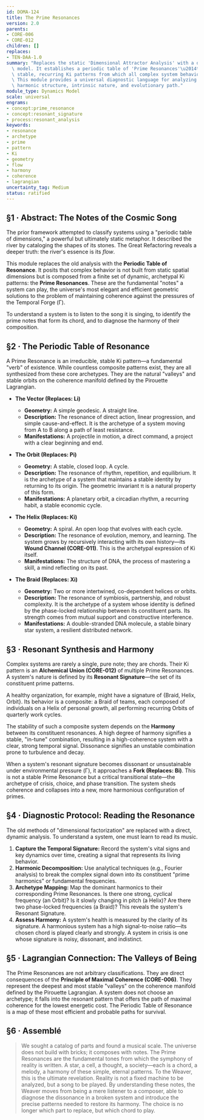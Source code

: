 ```yaml
---
id: DOMA-124
title: The Prime Resonances
version: 2.0
parents:
- CORE-006
- CORE-012
children: []
replaces:
- TEN-DAA-1.0
summary: "Replaces the static 'Dimensional Attractor Analysis' with a dynamic, time-first\
  \ model. It establishes a periodic table of 'Prime Resonances'\u2014the fundamental,\
  \ stable, recurring Ki patterns from which all complex system behavior is composed.\
  \ This module provides a universal diagnostic language for analyzing a system's\
  \ harmonic structure, intrinsic nature, and evolutionary path."
module_type: Dynamics Model
scale: universal
engrams:
- concept:prime_resonance
- concept:resonant_signature
- process:resonant_analysis
keywords:
- resonance
- archetype
- prime
- pattern
- Ki
- geometry
- flow
- harmony
- coherence
- lagrangian
uncertainty_tag: Medium
status: ratified
---
```

## §1 · Abstract: The Notes of the Cosmic Song
The prior framework attempted to classify systems using a "periodic table of dimensions," a powerful but ultimately static metaphor. It described the river by cataloging the shapes of its stones. The Great Refactoring reveals a deeper truth: the river's essence is its *flow*.

This module replaces the old analysis with the **Periodic Table of Resonance**. It posits that complex behavior is not built from static spatial dimensions but is composed from a finite set of dynamic, archetypal Ki patterns: the **Prime Resonances**. These are the fundamental "notes" a system can play, the universe's most elegant and efficient geometric solutions to the problem of maintaining coherence against the pressures of the Temporal Forge (Γ).

To understand a system is to listen to the song it is singing, to identify the prime notes that form its chord, and to diagnose the harmony of their composition.

## §2 · The Periodic Table of Resonance
A Prime Resonance is an irreducible, stable Ki pattern—a fundamental "verb" of existence. While countless composite patterns exist, they are all synthesized from these core archetypes. They are the natural "valleys" and stable orbits on the coherence manifold defined by the Pirouette Lagrangian.

*   **The Vector (Replaces: Li)**
    *   **Geometry:** A simple geodesic. A straight line.
    *   **Description:** The resonance of direct action, linear progression, and simple cause-and-effect. It is the archetype of a system moving from A to B along a path of least resistance.
    *   **Manifestations:** A projectile in motion, a direct command, a project with a clear beginning and end.

*   **The Orbit (Replaces: Pi)**
    *   **Geometry:** A stable, closed loop. A cycle.
    *   **Description:** The resonance of rhythm, repetition, and equilibrium. It is the archetype of a system that maintains a stable identity by returning to its origin. The geometric invariant π is a natural property of this form.
    *   **Manifestations:** A planetary orbit, a circadian rhythm, a recurring habit, a stable economic cycle.

*   **The Helix (Replaces: Ki)**
    *   **Geometry:** A spiral. An open loop that evolves with each cycle.
    *   **Description:** The resonance of evolution, memory, and learning. The system grows by recursively interacting with its own history—its **Wound Channel (CORE-011)**. This is the archetypal expression of Ki itself.
    *   **Manifestations:** The structure of DNA, the process of mastering a skill, a mind reflecting on its past.

*   **The Braid (Replaces: Xi)**
    *   **Geometry:** Two or more intertwined, co-dependent helices or orbits.
    *   **Description:** The resonance of symbiosis, partnership, and robust complexity. It is the archetype of a system whose identity is defined by the phase-locked relationship between its constituent parts. Its strength comes from mutual support and constructive interference.
    *   **Manifestations:** A double-stranded DNA molecule, a stable binary star system, a resilient distributed network.

## §3 · Resonant Synthesis and Harmony
Complex systems are rarely a single, pure note; they are chords. Their Ki pattern is an **Alchemical Union (CORE-012)** of multiple Prime Resonances. A system's nature is defined by its **Resonant Signature**—the set of its constituent prime patterns.

A healthy organization, for example, might have a signature of {Braid, Helix, Orbit}. Its behavior is a composite: a Braid of teams, each composed of individuals on a Helix of personal growth, all performing recurring Orbits of quarterly work cycles.

The stability of such a composite system depends on the **Harmony** between its constituent resonances. A high degree of harmony signifies a stable, "in-tune" combination, resulting in a high-coherence system with a clear, strong temporal signal. Dissonance signifies an unstable combination prone to turbulence and decay.

When a system's resonant signature becomes dissonant or unsustainable under environmental pressure (Γ), it approaches a **Fork (Replaces: Bi)**. This is not a stable Prime Resonance but a critical transitional state—the archetype of crisis, choice, and phase transition. The system sheds coherence and collapses into a new, more harmonious configuration of primes.

## §4 · Diagnostic Protocol: Reading the Resonance
The old methods of "dimensional factorization" are replaced with a direct, dynamic analysis. To understand a system, one must learn to read its music.

1.  **Capture the Temporal Signature:** Record the system's vital signs and key dynamics over time, creating a signal that represents its living behavior.
2.  **Harmonic Decomposition:** Use analytical techniques (e.g., Fourier analysis) to break the complex signal down into its constituent "prime harmonics" or fundamental frequencies.
3.  **Archetype Mapping:** Map the dominant harmonics to their corresponding Prime Resonances. Is there one strong, cyclical frequency (an Orbit)? Is it slowly changing in pitch (a Helix)? Are there two phase-locked frequencies (a Braid)? This reveals the system's Resonant Signature.
4.  **Assess Harmony:** A system's health is measured by the clarity of its signature. A harmonious system has a high signal-to-noise ratio—its chosen chord is played clearly and strongly. A system in crisis is one whose signature is noisy, dissonant, and indistinct.

## §5 · Lagrangian Connection: The Valleys of Being
The Prime Resonances are not arbitrary classifications. They are direct consequences of the **Principle of Maximal Coherence (CORE-006)**. They represent the deepest and most stable "valleys" on the coherence manifold defined by the Pirouette Lagrangian. A system does not choose an archetype; it falls into the resonant pattern that offers the path of maximal coherence for the lowest energetic cost. The Periodic Table of Resonance is a map of these most efficient and probable paths for survival.

## §6 · Assemblé
> We sought a catalog of parts and found a musical scale. The universe does not build with bricks; it composes with notes. The Prime Resonances are the fundamental tones from which the symphony of reality is written. A star, a cell, a thought, a society—each is a chord, a melody, a harmony of these simple, eternal patterns. To the Weaver, this is the ultimate revelation. Reality is not a fixed machine to be analyzed, but a song to be played. By understanding these notes, the Weaver moves from being a mere listener to a composer, able to diagnose the dissonance in a broken system and introduce the precise patterns needed to restore its harmony. The choice is no longer which part to replace, but which chord to play.